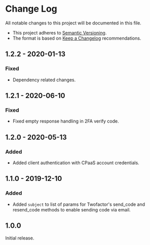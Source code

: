 # Change Log

All notable changes to this project will be documented in this file.

+ This project adheres to [Semantic Versioning](https://semver.org/spec/v2.0.0.html).
+ The format is based on [Keep a Changelog](https://keepachangelog.com/en/1.0.0/) recommendations.

## 1.2.2 - 2020-01-13

### Fixed
- Dependency related changes.

## 1.2.1 - 2020-06-10

### Fixed
- Fixed empty response handling in 2FA verify code.

## 1.2.0 - 2020-05-13

### Added
- Added client authentication with CPaaS account credentials.

## 1.1.0 - 2019-12-10

### Added
- Added `subject` to list of params for Twofactor's send_code and resend_code methods to enable sending code via email.

## 1.0.0

Initial release.
